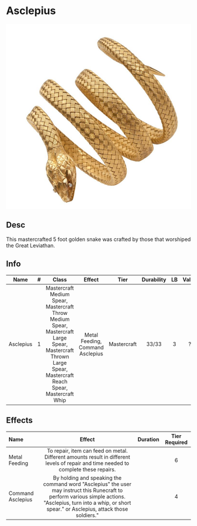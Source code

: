 # Asclepius

![Copyright](Asclepius.png)

## Desc

This mastercrafted 5 foot golden snake was crafted by those that worshiped the Great Leviathan.

## Info

|   Name   | # |                                                                            Class                                                                            |              Effect              |    Tier    | Durability | LB | Value |
| :-------: | :-: | :----------------------------------------------------------------------------------------------------------------------------------------------------------: | :------------------------------: | :---------: | :--------: | :-: | :---: |
| Asclepius | 1 | Mastercraft Medium Spear, Mastercraft Throw Medium Spear, Mastercraft Large Spear, Mastercraft Thrown Large Spear, Mastercraft Reach Spear, Mastercraft Whip | Metal Feeding, Command Asclepius | Mastercraft |   33/33   | 3 |   ?   |

## Effects

| Name              |                                                                                                      Effect                                                                                                      | Duration | Tier Required |
| :---------------- | :---------------------------------------------------------------------------------------------------------------------------------------------------------------------------------------------------------------: | :------: | :-----------: |
| Metal Feeding     |                                       To repair, item can feed on metal. Different amounts result in different levels of repair and time needed to complete these repairs.                                       |          |       6       |
| Command Asclepius | By holding and speaking the command word "Asclepius" the user may instruct this Runecraft to perform various simple actions. "Asclepius, turn into a whip, or short spear." or Asclepius, attack those soldiers." |          |       4       |
